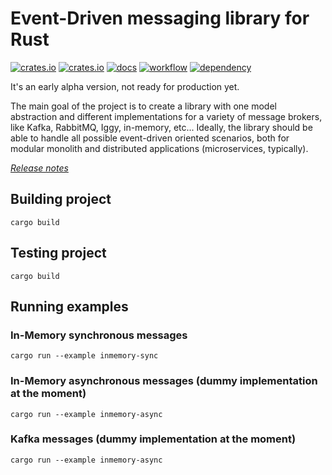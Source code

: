 # Event-Driven messaging library for Rust

[![crates.io](https://img.shields.io/crates/v/eventure.svg)](https://crates.io/crates/eventure)
[![crates.io](https://img.shields.io/crates/d/eventure.svg)](https://crates.io/crates/eventure)
[![docs](https://docs.rs/eventure/badge.svg)](https://docs.rs/eventure)
[![workflow](https://github.com/rust-lang-libs/eventure/actions/workflows/rust.yml/badge.svg)](https://github.com/rust-land-libs/eventure/actions/workflows/rust.yml)
[![dependency](https://deps.rs/repo/github/rust-lang-libs/eventure/status.svg)](https://deps.rs/repo/github/rust-lang-libs/eventure)

It's an early alpha version, not ready for production yet.

The main goal of the project is to create a library with one model abstraction and different implementations 
for a variety of message brokers, like Kafka, RabbitMQ, Iggy, in-memory, etc... Ideally, the library should
be able to handle all possible event-driven oriented scenarios, both for modular monolith and distributed
applications (microservices, typically).

[*Release notes*](https://github.com/rust-lang-libs/eventure/releases)

## Building project
`cargo build`

## Testing project
`cargo build`

## Running examples
### In-Memory synchronous messages
`cargo run --example inmemory-sync`

### In-Memory asynchronous messages (dummy implementation at the moment)
`cargo run --example inmemory-async`

### Kafka messages (dummy implementation at the moment)
`cargo run --example inmemory-async`
